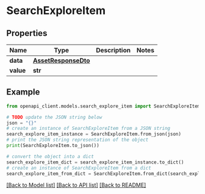 # SearchExploreItem


## Properties

Name | Type | Description | Notes
------------ | ------------- | ------------- | -------------
**data** | [**AssetResponseDto**](AssetResponseDto.md) |  | 
**value** | **str** |  | 

## Example

```python
from openapi_client.models.search_explore_item import SearchExploreItem

# TODO update the JSON string below
json = "{}"
# create an instance of SearchExploreItem from a JSON string
search_explore_item_instance = SearchExploreItem.from_json(json)
# print the JSON string representation of the object
print(SearchExploreItem.to_json())

# convert the object into a dict
search_explore_item_dict = search_explore_item_instance.to_dict()
# create an instance of SearchExploreItem from a dict
search_explore_item_from_dict = SearchExploreItem.from_dict(search_explore_item_dict)
```
[[Back to Model list]](../README.md#documentation-for-models) [[Back to API list]](../README.md#documentation-for-api-endpoints) [[Back to README]](../README.md)


